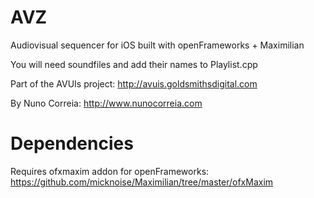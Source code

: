 # AVZ
Audiovisual sequencer for iOS built with openFrameworks + Maximilian


You will need soundfiles and add their names to Playlist.cpp

Part of the AVUIs project:
http://avuis.goldsmithsdigital.com

By Nuno Correia:
http://www.nunocorreia.com

# Dependencies
Requires ofxmaxim addon for openFrameworks: https://github.com/micknoise/Maximilian/tree/master/ofxMaxim
